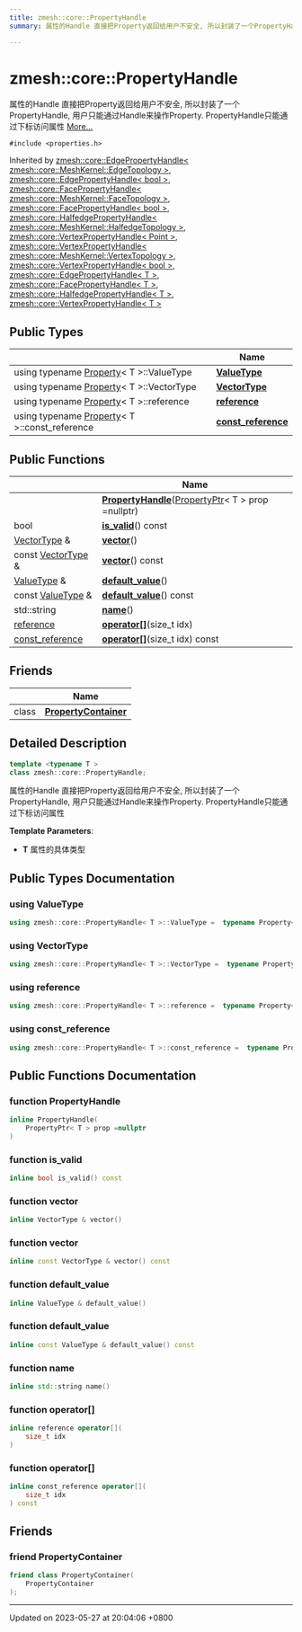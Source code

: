 ```yaml
---
title: zmesh::core::PropertyHandle
summary: 属性的Handle 直接把Property返回给用户不安全, 所以封装了一个PropertyHandle, 用户只能通过Handle来操作Property. PropertyHandle只能通过下标访问属性 

---
```


# zmesh::core::PropertyHandle



属性的Handle 直接把Property返回给用户不安全, 所以封装了一个PropertyHandle, 用户只能通过Handle来操作Property. PropertyHandle只能通过下标访问属性  [More...](#detailed-description)


`#include <properties.h>`

Inherited by [zmesh::core::EdgePropertyHandle< zmesh::core::MeshKernel::EdgeTopology >](Classes/classzmesh_1_1core_1_1_edge_property_handle.md), [zmesh::core::EdgePropertyHandle< bool >](Classes/classzmesh_1_1core_1_1_edge_property_handle.md), [zmesh::core::FacePropertyHandle< zmesh::core::MeshKernel::FaceTopology >](Classes/classzmesh_1_1core_1_1_face_property_handle.md), [zmesh::core::FacePropertyHandle< bool >](Classes/classzmesh_1_1core_1_1_face_property_handle.md), [zmesh::core::HalfedgePropertyHandle< zmesh::core::MeshKernel::HalfedgeTopology >](Classes/classzmesh_1_1core_1_1_halfedge_property_handle.md), [zmesh::core::VertexPropertyHandle< Point >](Classes/classzmesh_1_1core_1_1_vertex_property_handle.md), [zmesh::core::VertexPropertyHandle< zmesh::core::MeshKernel::VertexTopology >](Classes/classzmesh_1_1core_1_1_vertex_property_handle.md), [zmesh::core::VertexPropertyHandle< bool >](Classes/classzmesh_1_1core_1_1_vertex_property_handle.md), [zmesh::core::EdgePropertyHandle< T >](Classes/classzmesh_1_1core_1_1_edge_property_handle.md), [zmesh::core::FacePropertyHandle< T >](Classes/classzmesh_1_1core_1_1_face_property_handle.md), [zmesh::core::HalfedgePropertyHandle< T >](Classes/classzmesh_1_1core_1_1_halfedge_property_handle.md), [zmesh::core::VertexPropertyHandle< T >](Classes/classzmesh_1_1core_1_1_vertex_property_handle.md)

## Public Types

|                | Name           |
| -------------- | -------------- |
| using typename [Property](Classes/classzmesh_1_1core_1_1_property.md)< T >::ValueType | **[ValueType](Classes/classzmesh_1_1core_1_1_property_handle.md#using-valuetype)**  |
| using typename [Property](Classes/classzmesh_1_1core_1_1_property.md)< T >::VectorType | **[VectorType](Classes/classzmesh_1_1core_1_1_property_handle.md#using-vectortype)**  |
| using typename [Property](Classes/classzmesh_1_1core_1_1_property.md)< T >::reference | **[reference](Classes/classzmesh_1_1core_1_1_property_handle.md#using-reference)**  |
| using typename [Property](Classes/classzmesh_1_1core_1_1_property.md)< T >::const_reference | **[const_reference](Classes/classzmesh_1_1core_1_1_property_handle.md#using-const-reference)**  |

## Public Functions

|                | Name           |
| -------------- | -------------- |
| | **[PropertyHandle](Classes/classzmesh_1_1core_1_1_property_handle.md#function-propertyhandle)**([PropertyPtr](Namespaces/namespacezmesh_1_1core.md#using-propertyptr)< T > prop =nullptr) |
| bool | **[is_valid](Classes/classzmesh_1_1core_1_1_property_handle.md#function-is-valid)**() const |
| [VectorType](Classes/classzmesh_1_1core_1_1_property_handle.md#using-vectortype) & | **[vector](Classes/classzmesh_1_1core_1_1_property_handle.md#function-vector)**() |
| const [VectorType](Classes/classzmesh_1_1core_1_1_property_handle.md#using-vectortype) & | **[vector](Classes/classzmesh_1_1core_1_1_property_handle.md#function-vector)**() const |
| [ValueType](Classes/classzmesh_1_1core_1_1_property_handle.md#using-valuetype) & | **[default_value](Classes/classzmesh_1_1core_1_1_property_handle.md#function-default-value)**() |
| const [ValueType](Classes/classzmesh_1_1core_1_1_property_handle.md#using-valuetype) & | **[default_value](Classes/classzmesh_1_1core_1_1_property_handle.md#function-default-value)**() const |
| std::string | **[name](Classes/classzmesh_1_1core_1_1_property_handle.md#function-name)**() |
| [reference](Classes/classzmesh_1_1core_1_1_property_handle.md#using-reference) | **[operator[]](Classes/classzmesh_1_1core_1_1_property_handle.md#function-operator[])**(size_t idx) |
| [const_reference](Classes/classzmesh_1_1core_1_1_property_handle.md#using-const-reference) | **[operator[]](Classes/classzmesh_1_1core_1_1_property_handle.md#function-operator[])**(size_t idx) const |

## Friends

|                | Name           |
| -------------- | -------------- |
| class | **[PropertyContainer](Classes/classzmesh_1_1core_1_1_property_handle.md#friend-propertycontainer)**  |

## Detailed Description

```cpp
template <typename T >
class zmesh::core::PropertyHandle;
```

属性的Handle 直接把Property返回给用户不安全, 所以封装了一个PropertyHandle, 用户只能通过Handle来操作Property. PropertyHandle只能通过下标访问属性 

**Template Parameters**: 

  * **T** 属性的具体类型 

## Public Types Documentation

### using ValueType

```cpp
using zmesh::core::PropertyHandle< T >::ValueType =  typename Property<T>::ValueType;
```


### using VectorType

```cpp
using zmesh::core::PropertyHandle< T >::VectorType =  typename Property<T>::VectorType;
```


### using reference

```cpp
using zmesh::core::PropertyHandle< T >::reference =  typename Property<T>::reference;
```


### using const_reference

```cpp
using zmesh::core::PropertyHandle< T >::const_reference =  typename Property<T>::const_reference;
```


## Public Functions Documentation

### function PropertyHandle

```cpp
inline PropertyHandle(
    PropertyPtr< T > prop =nullptr
)
```


### function is_valid

```cpp
inline bool is_valid() const
```


### function vector

```cpp
inline VectorType & vector()
```


### function vector

```cpp
inline const VectorType & vector() const
```


### function default_value

```cpp
inline ValueType & default_value()
```


### function default_value

```cpp
inline const ValueType & default_value() const
```


### function name

```cpp
inline std::string name()
```


### function operator[]

```cpp
inline reference operator[](
    size_t idx
)
```


### function operator[]

```cpp
inline const_reference operator[](
    size_t idx
) const
```


## Friends

### friend PropertyContainer

```cpp
friend class PropertyContainer(
    PropertyContainer 
);
```


-------------------------------

Updated on 2023-05-27 at 20:04:06 +0800